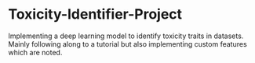 # Toxicity-Identifier-Project
Implementing a deep learning model to identify toxicity traits in datasets. Mainly following along to a tutorial but also implementing custom features which are noted.
